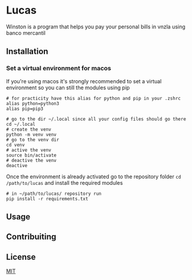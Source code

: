 # Lucas

Winston is a program that helps you pay your personal bills in vnzla using banco mercantil

## Installation

### Set a virtual environment for macos

If you're using macos it's strongly recommended to set a virtual environment so you can still the modules using pip

```shell
# for practicity have this alias for python and pip in your .zshrc
alias python=python3
alias pip=pip3

# go to the dir ~/.local since all your config files should go there
cd ~/.local
# create the venv
python -m venv venv
# go to the venv dir
cd venv
# active the venv
source bin/activate
# deactive the venv
deactive
```

Once the environment is already activated go to the repository folder `cd /path/to/lucas` and install the required modules

```shell
# in ~/path/to/lucas/ repository run
pip install -r requirements.txt
```

## Usage

## Contribuiting

## License

[MIT](https://choosealicense.com/licenses/mit/)
